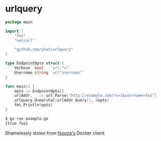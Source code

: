 # urlquery

```go
package main

import (
    "fmt"
    "net/url"

    "github.com/yhat/urlquery"
)

type EndpointOpts struct {
    Verbose  bool   `url:"v"`
    Username string `url"username"`
}

func main() {
    opts := EndpointOpts{}
    urlAddr, _ := url.Parse("http://example.com/?v=1&username=foo")
    urlquery.Unmarshal(urlAddr.Query(), &opts)
    fmt.Println(opts)
}
```

```bash
$ go run example.go
{true foo}
```

Shamelessly stolen from [fsouza's](https://github.com/fsouza) Docker client.
